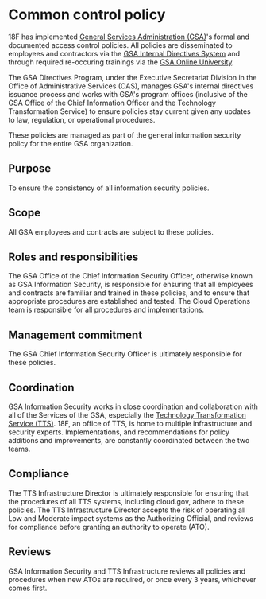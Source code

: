 # Common control policy

18F has implemented [General Services Administration (GSA)](http://www.gsa.gov)'s formal and documented access control policies. All policies are disseminated to employees and contractors via the [GSA Internal Directives System](http://www.gsa.gov/portal/directives) and through required re-occuring trainings via the [GSA Online University](https://gsaolu.gsa.gov).

The GSA Directives Program, under the Executive Secretariat Division in the Office of Administrative Services (OAS), manages GSA's internal directives issuance process and works with GSA's program offices (inclusive of the GSA Office of the Chief Information Officer and the Technology Transformation Service) to ensure policies stay current given any updates to law, regulation, or operational procedures.

These policies are managed as part of the general information security policy for the entire GSA organization.

## Purpose

To ensure the consistency of all information security policies.

## Scope

All GSA employees and contracts are subject to these policies.

## Roles and responsibilities

The GSA Office of the Chief Information Security Officer, otherwise known as GSA Information Security, is responsible for ensuring that all employees and contracts are familiar and trained in these policies, and to ensure that appropriate procedures are established and tested. The Cloud Operations team is responsible for all procedures and implementations.

## Management commitment

The GSA Chief Information Security Officer is ultimately responsible for these policies. 

## Coordination 

GSA Information Security works in close coordination and collaboration with all of the Services of the GSA, especially the [Technology Transformation Service (TTS)](https://www.gsa.gov/tts). 18F, an office of TTS, is home to multiple infrastructure and security experts. Implementations, and recommendations for policy additions and improvements, are constantly coordinated between the two teams. 

## Compliance

The TTS Infrastructure Director is ultimately responsible for ensuring that the procedures of all TTS systems, including cloud.gov, adhere to these policies. The TTS Infrastructure Director accepts the risk of operating all Low and Moderate impact systems as the Authorizing Official, and reviews for compliance before granting an authority to operate (ATO).	

## Reviews

GSA Information Security and TTS Infrastructure reviews all policies and procedures when new ATOs are required, or once every 3 years, whichever comes first.